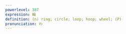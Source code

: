 ```yaml
---
powerlevel: 387
expression: 輪
definition: (n) ring; circle; loop; hoop; wheel; (P)
pronunciation: わ
---
```

